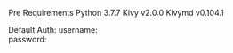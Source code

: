 Pre Requirements
    Python  3.7.7
    Kivy    v2.0.0
    Kivymd  v0.104.1

Default Auth:
    username:    
    password: 
